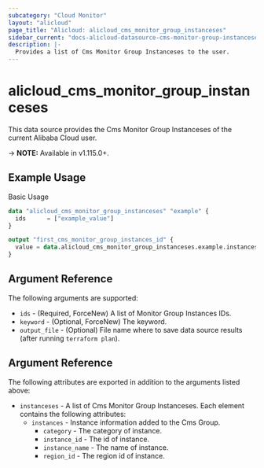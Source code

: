 ```yaml
---
subcategory: "Cloud Monitor"
layout: "alicloud"
page_title: "Alicloud: alicloud_cms_monitor_group_instanceses"
sidebar_current: "docs-alicloud-datasource-cms-monitor-group-instanceses"
description: |-
  Provides a list of Cms Monitor Group Instanceses to the user.
---
```


# alicloud\_cms\_monitor\_group\_instanceses

This data source provides the Cms Monitor Group Instanceses of the current Alibaba Cloud user.

-> **NOTE:** Available in v1.115.0+.

## Example Usage

Basic Usage

```terraform
data "alicloud_cms_monitor_group_instanceses" "example" {
  ids      = ["example_value"]
}

output "first_cms_monitor_group_instances_id" {
  value = data.alicloud_cms_monitor_group_instanceses.example.instanceses.0.instances
}
```

## Argument Reference

The following arguments are supported:

* `ids` - (Required, ForceNew) A list of Monitor Group Instances IDs.
* `keyword` - (Optional, ForceNew) The keyword.
* `output_file` - (Optional) File name where to save data source results (after running `terraform plan`).

## Argument Reference

The following attributes are exported in addition to the arguments listed above:

* `instanceses` - A list of Cms Monitor Group Instanceses. Each element contains the following attributes:
    * `instances` - Instance information added to the Cms Group.
        * `category` - The category of instance.
        * `instance_id` - The id of instance.
        * `instance_name` - The name of instance.
        * `region_id` - The region id of instance.